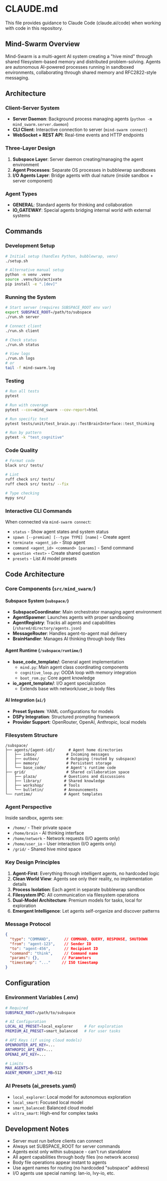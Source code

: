 # CLAUDE.md

This file provides guidance to Claude Code (claude.ai/code) when working with code in this repository.

## Mind-Swarm Overview

Mind-Swarm is a multi-agent AI system creating a "hive mind" through shared filesystem-based memory and distributed problem-solving. Agents are autonomous AI-powered processes running in sandboxed environments, collaborating through shared memory and RFC2822-style messaging.

## Architecture

### Client-Server System
- **Server Daemon**: Background process managing agents (`python -m mind_swarm.server.daemon`)
- **CLI Client**: Interactive connection to server (`mind-swarm connect`)
- **WebSocket + REST API**: Real-time events and HTTP endpoints

### Three-Layer Design
1. **Subspace Layer**: Server daemon creating/managing the agent environment
2. **Agent Processes**: Separate OS processes in bubblewrap sandboxes
3. **I/O Agents Layer**: Bridge agents with dual nature (inside sandbox + server component)

### Agent Types
- **GENERAL**: Standard agents for thinking and collaboration
- **IO_GATEWAY**: Special agents bridging internal world with external systems

## Commands

### Development Setup
```bash
# Initial setup (handles Python, bubblewrap, venv)
./setup.sh

# Alternative manual setup
python -m venv .venv
source .venv/bin/activate
pip install -e ".[dev]"
```

### Running the System
```bash
# Start server (requires SUBSPACE_ROOT env var)
export SUBSPACE_ROOT=/path/to/subspace
./run.sh server

# Connect client
./run.sh client

# Check status
./run.sh status

# View logs
./run.sh logs
# or
tail -f mind-swarm.log
```

### Testing
```bash
# Run all tests
pytest

# Run with coverage
pytest --cov=mind_swarm --cov-report=html

# Run specific test
pytest tests/unit/test_brain.py::TestBrainInterface::test_thinking

# Run by pattern
pytest -k "test_cognitive"
```

### Code Quality
```bash
# Format code
black src/ tests/

# Lint
ruff check src/ tests/
ruff check src/ tests/ --fix

# Type checking
mypy src/
```

### Interactive CLI Commands
When connected via `mind-swarm connect`:
- `status` - Show agent states and system status
- `spawn [--premium] [--type TYPE] [name]` - Create agent
- `terminate <agent_id>` - Stop agent
- `command <agent_id> <command> [params]` - Send command
- `question <text>` - Create shared question
- `presets` - List AI model presets

## Code Architecture

### Core Components (`src/mind_swarm/`)

#### Subspace System (`subspace/`)
- **SubspaceCoordinator**: Main orchestrator managing agent environment
- **AgentSpawner**: Launches agents with proper sandboxing
- **AgentRegistry**: Tracks all agents and capabilities (`/shared/directory/agents.json`)
- **MessageRouter**: Handles agent-to-agent mail delivery
- **BrainHandler**: Manages AI thinking through body files

#### Agent Runtime (`/subspace/runtime/`)
- **base_code_template/**: General agent implementation
  - `mind.py`: Main agent class coordinating components
  - `cognitive_loop.py`: OODA loop with memory integration
  - `boot_rom.py`: Core agent knowledge
- **io_agent_template/**: I/O agent specialization
  - Extends base with network/user_io body files

#### AI Integration (`ai/`)
- **Preset System**: YAML configurations for models
- **DSPy Integration**: Structured prompting framework
- **Provider Support**: OpenRouter, OpenAI, Anthropic, local models

### Filesystem Structure
```
/subspace/
├── agents/{agent-id}/      # Agent home directories
│   ├── inbox/             # Incoming messages
│   ├── outbox/            # Outgoing (routed by subspace)
│   ├── memory/            # Persistent storage
│   └── base_code/         # Agent's runtime code
├── grid/                  # Shared collaboration space
│   ├── plaza/            # Questions and discussions
│   ├── library/          # Shared knowledge
│   ├── workshop/         # Tools
│   └── bulletin/         # Announcements
└── runtime/              # Agent templates
```

### Agent Perspective
Inside sandbox, agents see:
- `/home/` - Their private space
- `/home/brain` - AI thinking interface
- `/home/network` - Network requests (I/O agents only)
- `/home/user_io` - User interaction (I/O agents only)
- `/grid/` - Shared hive mind space

### Key Design Principles

1. **Agent-First**: Everything through intelligent agents, no hardcoded logic
2. **Clean World View**: Agents see only their reality, no implementation details
3. **Process Isolation**: Each agent in separate bubblewrap sandbox
4. **Filesystem IPC**: All communication via filesystem operations
5. **Dual-Model Architecture**: Premium models for tasks, local for exploration
6. **Emergent Intelligence**: Let agents self-organize and discover patterns

### Message Protocol
```json
{
  "type": "COMMAND",      // COMMAND, QUERY, RESPONSE, SHUTDOWN
  "from": "agent-123",    // Sender ID
  "to": "agent-456",      // Recipient ID  
  "command": "think",     // Command name
  "params": {},          // Parameters
  "timestamp": "..."     // ISO timestamp
}
```

## Configuration

### Environment Variables (.env)
```bash
# Required
SUBSPACE_ROOT=/path/to/subspace

# AI Configuration
LOCAL_AI_PRESET=local_explorer     # For exploration
PREMIUM_AI_PRESET=smart_balanced   # For user tasks

# API Keys (if using cloud models)
OPENROUTER_API_KEY=...
ANTHROPIC_API_KEY=...
OPENAI_API_KEY=...

# Limits
MAX_AGENTS=5
AGENT_MEMORY_LIMIT_MB=512
```

### AI Presets (ai_presets.yaml)
- `local_explorer`: Local model for autonomous exploration
- `local_smart`: Focused local model
- `smart_balanced`: Balanced cloud model
- `ultra_smart`: High-end for complex tasks

## Development Notes

- Server must run before clients can connect
- Always set SUBSPACE_ROOT for server commands
- Agents exist only within subspace - can't run standalone
- All agent capabilities through body files (no network access)
- Body file operations appear instant to agents
- Use agent names for routing (no hardcoded "subspace" address)
- I/O agents use special naming: Ian-io, Ivy-io, etc.